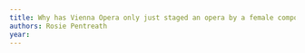 ```yaml
---
title: Why has Vienna Opera only just staged an opera by a female composer?
authors: Rosie Pentreath
year: 
---
```


